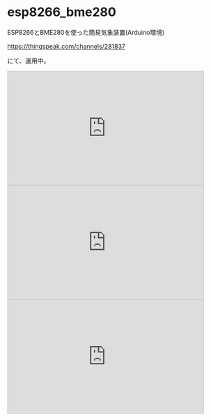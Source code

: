 # esp8266_bme280
ESP8266とBME280を使った簡易気象装置(Arduino環境)

https://thingspeak.com/channels/281837

にて、運用中。


<iframe width="450" height="260" style="border: 1px solid #cccccc;" src="https://thingspeak.com/channels/281837/charts/1?bgcolor=%23ffffff&color=%23d62020&dynamic=true&median=60&results=288&title=%E6%B8%A9%E5%BA%A6%28%E2%84%83%29&type=spline"></iframe>


<iframe width="450" height="260" style="border: 1px solid #cccccc;" src="https://thingspeak.com/channels/281837/charts/2?bgcolor=%23ffffff&color=%23d62020&dynamic=true&median=60&results=288&title=%E6%B9%BF%E5%BA%A6%28%EF%BC%85%29&type=spline"></iframe>


<iframe width="450" height="260" style="border: 1px solid #cccccc;" src="https://thingspeak.com/channels/281837/charts/3?bgcolor=%23ffffff&color=%23d62020&dynamic=true&median=60&results=288&title=%E6%B0%97%E5%9C%A7%28hPa%29&type=spline"></iframe>



